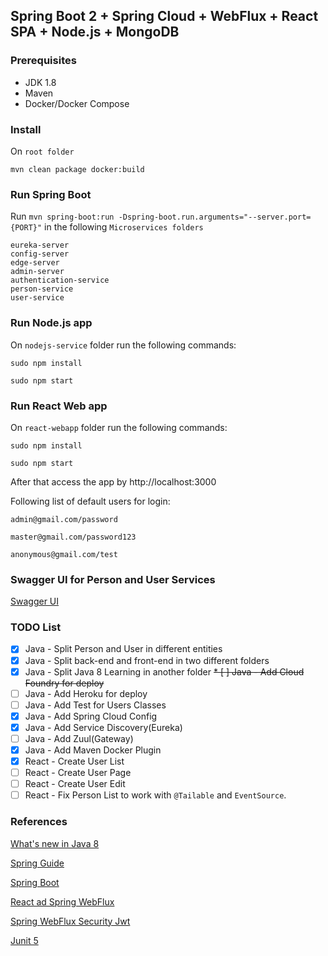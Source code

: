 ## Spring Boot 2 + Spring Cloud + WebFlux + React SPA + Node.js + MongoDB

### Prerequisites
 * JDK 1.8
 * Maven
 * Docker/Docker Compose

### Install

On `root folder`

`mvn clean package docker:build`

### Run Spring Boot

Run `mvn spring-boot:run -Dspring-boot.run.arguments="--server.port={PORT}"` in the following `Microservices folders`

```
eureka-server
config-server
edge-server
admin-server
authentication-service
person-service
user-service
```

### Run Node.js app

On `nodejs-service` folder run the following commands:

```
sudo npm install

sudo npm start
```

### Run React Web app

On `react-webapp` folder run the following commands:

```
sudo npm install

sudo npm start
```

After that access the app by http://localhost:3000

Following list of default users for login:

```
admin@gmail.com/password

master@gmail.com/password123

anonymous@gmail.com/test
```

### Swagger UI for Person and User Services
[Swagger UI](http://localhost:{PORT}/swagger-ui.html)

### TODO List

* [X] Java - Split Person and User in different entities
* [X] Java - Split back-end and front-end in two different folders
* [X] Java - Split Java 8 Learning in another folder
~~* [ ] Java - Add Cloud Foundry for deploy~~
* [ ] Java - Add Heroku for deploy
* [ ] Java - Add Test for Users Classes
* [X] Java - Add Spring Cloud Config
* [X] Java - Add Service Discovery(Eureka)
* [ ] Java - Add Zuul(Gateway)
* [X] Java - Add Maven Docker Plugin
* [X] React - Create User List
* [ ] React - Create User Page
* [ ] React - Create User Edit
* [ ] React - Fix Person List to work with `@Tailable` and `EventSource`.

### References
[What's new in Java 8](https://leanpub.com/whatsnewinjava8/read)

[Spring Guide](https://spring.io/guides)

[Spring Boot](https://start.spring.io)

[React ad Spring WebFlux](https://developer.okta.com/blog/2018/09/25/spring-webflux-websockets-react)

[Spring WebFlux Security Jwt](https://github.com/raphaelDL/spring-webflux-security-jwt)

[Junit 5](https://medium.com/@GalletVictor/migration-from-junit-4-to-junit-5-d8fe38644abe)
